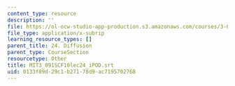 ```yaml
---
content_type: resource
description: ''
file: https://ol-ocw-studio-app-production.s3.amazonaws.com/courses/3-091sc-introduction-to-solid-state-chemistry-fall-2010/0133f89d29c1b27178d9ac7195702768_MIT3_091SCF10lec24_iPOD.srt
file_type: application/x-subrip
learning_resource_types: []
parent_title: 24. Diffusion
parent_type: CourseSection
resourcetype: Other
title: MIT3_091SCF10lec24_iPOD.srt
uid: 0133f89d-29c1-b271-78d9-ac7195702768
---
```

